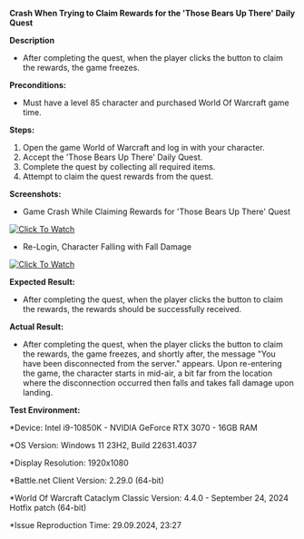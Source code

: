 **Crash When Trying to Claim Rewards for the 'Those Bears Up There' Daily Quest**

**Description**

- After completing the quest, when the player clicks the button to claim the rewards, the game freezes.

**Preconditions:**

- Must have a level 85 character and purchased World Of Warcraft game time.

**Steps:**

1) Open the game World of Warcraft and log in with your character.<br>
2) Accept the 'Those Bears Up There' Daily Quest.<br>
3) Complete the quest by collecting all required items.<br>
4) Attempt to claim the quest rewards from the quest.<br>


**Screenshots:**

- Game Crash While Claiming Rewards for 'Those Bears Up There' Quest

[![Click To Watch](media/media1.jpeg)](https://www.youtube.com/watch?v=PnsAQlRa4ng)

- Re-Login, Character Falling with Fall Damage

[![Click To Watch](media/media2.jpeg)](https://www.youtube.com/watch?v=_s-t96ZAKjo)

**Expected Result:**

- After completing the quest, when the player clicks the button to claim the rewards, the rewards should be successfully received.

**Actual Result:**

- After completing the quest, when the player clicks the button to claim the rewards, the game freezes, and shortly after, the message "You have been disconnected from the server." appears. Upon re-entering the game, the character starts in mid-air, a bit far from the location where the disconnection occurred then falls and takes fall damage upon landing.

**Test Environment:**

*Device: Intel i9-10850K - NVIDIA GeForce RTX 3070 - 16GB RAM

*OS Version: Windows 11 23H2, Build 22631.4037

*Display Resolution: 1920x1080

*Battle.net Client Version: 2.29.0 (64-bit)

*World Of Warcraft Cataclym Classic Version: 4.4.0 - September 24, 2024 Hotfix patch (64-bit) 

*Issue Reproduction Time: 29.09.2024, 23:27
